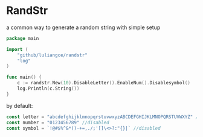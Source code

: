 # RandStr

a common way to generate a random string with simple setup

```GO
package main

import (
    "github/luliangce/randstr"
    "log"
)

func main() {
    c := randstr.New(10).DisableLetter().EnableNum().Disablesymbol()
    log.Println(c.String())
}

```

by default:

```Go
const letter = "abcdefghijklmnopqrstuvwxyzABCDEFGHIJKLMNOPQRSTUVWXYZ" //enabled
const number = "0123456789" //disabled
const symbol = `!@#$%^&*()-+=,./;'[]\<>?:"{}|` //disabled
```